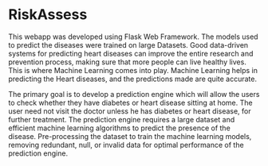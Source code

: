 # RiskAssess
This webapp was developed using Flask Web Framework. The models used to predict the diseases were trained on large Datasets.
Good data-driven systems for predicting heart diseases can improve the entire research and prevention process, making sure that more people can live healthy lives. This is where Machine Learning comes into play. Machine Learning helps in predicting the Heart diseases, and the predictions made are quite accurate.

The primary goal is to develop a prediction engine which will allow the users to check whether they have diabetes or heart disease sitting at home. The user need not visit the doctor unless he has diabetes or heart disease, for further treatment. The prediction engine requires a large dataset and efficient machine learning algorithms to predict the presence of the disease. Pre-processing the dataset to train the machine learning models, removing redundant, null, or invalid data for optimal performance of the prediction engine.
